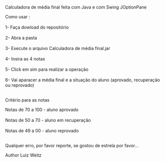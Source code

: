 Calculadora de média final feita com Java e com Swing JOptionPane

Como usar : <br></br>
1- Faça dowload do repositório <br></br>
2- Abra a pasta <br></br>
3- Execute o arquivo Calculadora de média final.jar <br></br>
4- Insira as 4 notas <br></br>
5- Click em sim para realizar a operação <br></br>
6- Vai aparacer a média final e a situação do aluno (aprovado, recuperação ou reprovado) <br></br>

Critério para as notas 

Notas de 70 a 100 - aluno aprovado <br></br>
Notas de 50 a 70 - aluno em recuperação <br></br>
Notas de 49 a 00 - aluno reprovado <br></br>

Qualquer erro, por favor reporte, se gostou de estrela por favor...

Author Luiz Weitz


